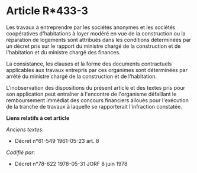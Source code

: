 # Article R*433-3

Les travaux à entreprendre par les sociétés anonymes et les sociétés coopératives d'habitations à loyer modéré en vue de la
construction ou la réparation de logements sont attribués dans les conditions déterminées par un décret pris sur le rapport
du ministre chargé de la construction et de l'habitation et du ministre chargé des finances.

La consistance, les clauses et la forme des documents contractuels applicables aux travaux entrepris par ces organimes sont
déterminées par arrêté du ministre chargé de la construction et de l'habitation.

L'inobservation des dispositions du présent article et des textes pris pour son application peut entraîner à l'encontre de
l'organisme défaillant le remboursement immédiat des concours financiers alloués pour l'exécution de la tranche de travaux à
laquelle se rapporterait l'infraction constatée.

**Liens relatifs à cet article**

_Anciens textes_:

  - Décret n°61-549 1961-05-23 art. 8

_Codifié par_:

  - Décret n°78-622 1978-05-31 JORF 8 juin 1978
